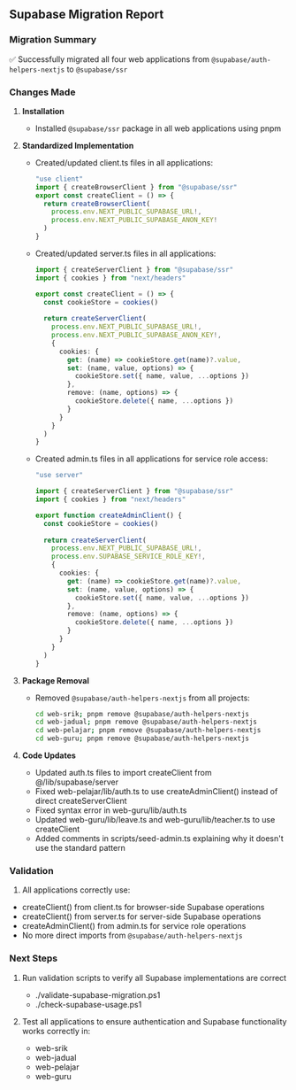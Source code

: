 ## Supabase Migration Report

### Migration Summary
✅ Successfully migrated all four web applications from `@supabase/auth-helpers-nextjs` to `@supabase/ssr`

### Changes Made

1. **Installation**
   - Installed `@supabase/ssr` package in all web applications using pnpm

2. **Standardized Implementation**
   - Created/updated client.ts files in all applications:
     ```typescript
     "use client"
     import { createBrowserClient } from "@supabase/ssr"
     export const createClient = () => {
       return createBrowserClient(
         process.env.NEXT_PUBLIC_SUPABASE_URL!,
         process.env.NEXT_PUBLIC_SUPABASE_ANON_KEY!
       )
     }
     ```

   - Created/updated server.ts files in all applications:
     ```typescript
     import { createServerClient } from "@supabase/ssr"
     import { cookies } from "next/headers"
     
     export const createClient = () => {
       const cookieStore = cookies()
       
       return createServerClient(
         process.env.NEXT_PUBLIC_SUPABASE_URL!,
         process.env.NEXT_PUBLIC_SUPABASE_ANON_KEY!,
         {
           cookies: {
             get: (name) => cookieStore.get(name)?.value,
             set: (name, value, options) => {
               cookieStore.set({ name, value, ...options })
             },
             remove: (name, options) => {
               cookieStore.delete({ name, ...options })
             }
           }
         }
       )
     }
     ```
     
   - Created admin.ts files in all applications for service role access:
     ```typescript
     "use server"
     
     import { createServerClient } from "@supabase/ssr"
     import { cookies } from "next/headers"
     
     export function createAdminClient() {
       const cookieStore = cookies()
       
       return createServerClient(
         process.env.NEXT_PUBLIC_SUPABASE_URL!,
         process.env.SUPABASE_SERVICE_ROLE_KEY!,
         {
           cookies: {
             get: (name) => cookieStore.get(name)?.value,
             set: (name, value, options) => {
               cookieStore.set({ name, value, ...options })
             },
             remove: (name, options) => {
               cookieStore.delete({ name, ...options })
             }
           }
         }
       )
     }
     ```

3. **Package Removal**
   - Removed `@supabase/auth-helpers-nextjs` from all projects:
     ```bash
     cd web-srik; pnpm remove @supabase/auth-helpers-nextjs
     cd web-jadual; pnpm remove @supabase/auth-helpers-nextjs
     cd web-pelajar; pnpm remove @supabase/auth-helpers-nextjs
     cd web-guru; pnpm remove @supabase/auth-helpers-nextjs
     ```

4. **Code Updates**
   - Updated auth.ts files to import createClient from @/lib/supabase/server
   - Fixed web-pelajar/lib/auth.ts to use createAdminClient() instead of direct createServerClient
   - Fixed syntax error in web-guru/lib/auth.ts
   - Updated web-guru/lib/leave.ts and web-guru/lib/teacher.ts to use createClient
   - Added comments in scripts/seed-admin.ts explaining why it doesn't use the standard pattern

### Validation
1. All applications correctly use:
  - createClient() from client.ts for browser-side Supabase operations
  - createClient() from server.ts for server-side Supabase operations
  - createAdminClient() from admin.ts for service role operations
  - No more direct imports from `@supabase/auth-helpers-nextjs`

### Next Steps
1. Run validation scripts to verify all Supabase implementations are correct
   - ./validate-supabase-migration.ps1
   - ./check-supabase-usage.ps1

2. Test all applications to ensure authentication and Supabase functionality works correctly in:
   - web-srik
   - web-jadual
   - web-pelajar
   - web-guru
